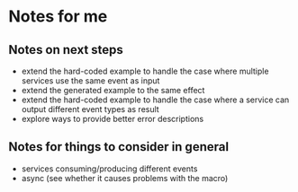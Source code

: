 # Notes for me

## Notes on next steps

- extend the hard-coded example to handle the case where multiple services use the same event as input
- extend the generated example to the same effect
- extend the hard-coded example to handle the case where a service can output different event types as result
- explore ways to provide better error descriptions

## Notes for things to consider in general

- services consuming/producing different events
- async (see whether it causes problems with the macro)